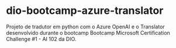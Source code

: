 # dio-bootcamp-azure-translator
Projeto de tradutor em python com o Azure OpenAI e o Translator desenvolvido durante o bootcamp Bootcamp Microsoft Certification Challenge #1 - AI 102 da DIO.
